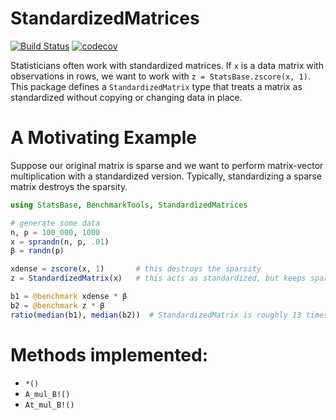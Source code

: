 # StandardizedMatrices

[![Build Status](https://travis-ci.org/joshday/StandardizedMatrices.jl.svg?branch=master)](https://travis-ci.org/joshday/StandardizedMatrices.jl)
[![codecov](https://codecov.io/gh/joshday/StandardizedMatrices.jl/branch/master/graph/badge.svg)](https://codecov.io/gh/joshday/StandardizedMatrices.jl)



Statisticians often work with standardized matrices.  If `x` is a data matrix with observations in rows, we want to work with `z = StatsBase.zscore(x, 1)`.  This package defines a `StandardizedMatrix` type that treats a matrix as standardized without copying or changing data in place.

# A Motivating Example

Suppose our original matrix is sparse and we want to perform matrix-vector multiplication with a standardized version.  Typically, standardizing a sparse matrix destroys the sparsity.

```julia
using StatsBase, BenchmarkTools, StandardizedMatrices

# generate some data
n, p = 100_000, 1000
x = sprandn(n, p, .01)
β = randn(p)

xdense = zscore(x, 1)		# this destroys the sparsity
z = StandardizedMatrix(x)	# this acts as standardized, but keeps sparse benefits

b1 = @benchmark xdense * β
b2 = @benchmark z * β
ratio(median(b1), median(b2))  # StandardizedMatrix is roughly 13 times faster
```


# Methods implemented:

- `*()`
- `A_mul_B!()`
- `At_mul_B!()`
